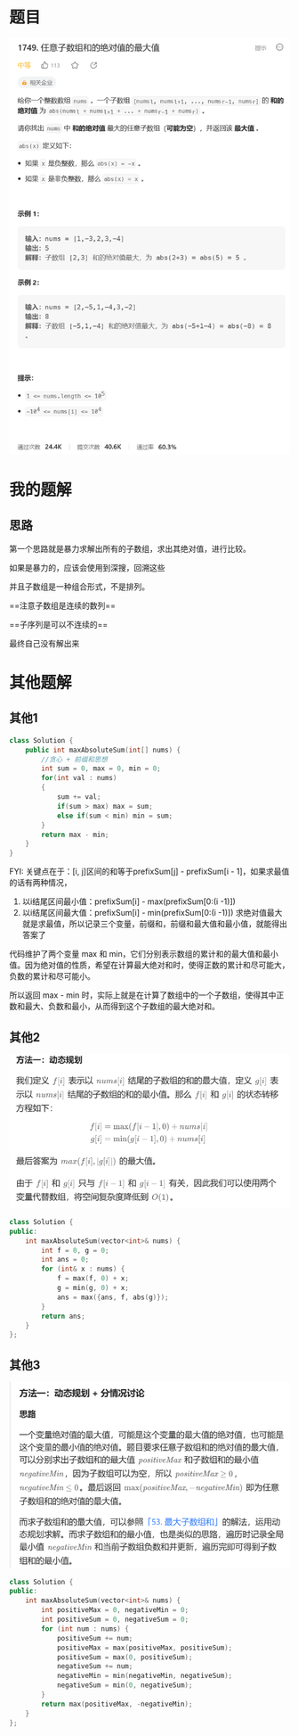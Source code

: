 # 题目

![image-20230808215429936](image/image-20230808215429936.png)

# 我的题解

## 思路

第一个思路就是暴力求解出所有的子数组，求出其绝对值，进行比较。

如果是暴力的，应该会使用到深搜，回溯这些

并且子数组是一种组合形式，不是排列。

==注意子数组是连续的数列==

==子序列是可以不连续的==



最终自己没有解出来



# 其他题解

## 其他1

```C++
class Solution {
    public int maxAbsoluteSum(int[] nums) {
        //贪心 + 前缀和思想
        int sum = 0, max = 0, min = 0;
        for(int val : nums)
        {
            sum += val;
            if(sum > max) max = sum;
            else if(sum < min) min = sum;
        }
        return max - min;
    }
}
```

FYI: 关键点在于：[i, j]区间的和等于prefixSum[j] - prefixSum[i - 1]，如果求最值的话有两种情况，

1. 以i结尾区间最小值：prefixSum[i] - max(prefixSum[0:(i -1)])
2. 以i结尾区间最大值：prefixSum[i] - min(prefixSum[0:(i -1)]) 求绝对值最大就是求最值，所以记录三个变量，前缀和，前缀和最大值和最小值，就能得出答案了



代码维护了两个变量 max 和 min，它们分别表示数组的累计和的最大值和最小值。因为绝对值的性质，希望在计算最大绝对和时，使得正数的累计和尽可能大，负数的累计和尽可能小。

所以返回 max - min 时，实际上就是在计算了数组中的一个子数组，使得其中正数和最大、负数和最小，从而得到这个子数组的最大绝对和。



## 其他2

![image-20230808222844593](image/image-20230808222844593.png)

```C++
class Solution {
public:
    int maxAbsoluteSum(vector<int>& nums) {
        int f = 0, g = 0;
        int ans = 0;
        for (int& x : nums) {
            f = max(f, 0) + x;
            g = min(g, 0) + x;
            ans = max({ans, f, abs(g)});
        }
        return ans;
    }
};


```

## 其他3

![image-20230808223036805](image/image-20230808223036805.png)

```C++
class Solution {
public:
    int maxAbsoluteSum(vector<int>& nums) {
        int positiveMax = 0, negativeMin = 0;
        int positiveSum = 0, negativeSum = 0;
        for (int num : nums) {
            positiveSum += num;
            positiveMax = max(positiveMax, positiveSum);
            positiveSum = max(0, positiveSum);
            negativeSum += num;
            negativeMin = min(negativeMin, negativeSum);
            negativeSum = min(0, negativeSum);
        }
        return max(positiveMax, -negativeMin);
    }
};

```

